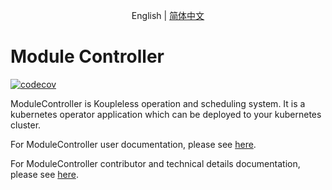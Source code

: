 <div align="center">

English | [简体中文](./README-zh_CN.md)

</div>

# Module Controller

[![codecov](https://codecov.io/github/koupleless/module-controller/graph/badge.svg?token=L1SvoSDQsw)](https://codecov.io/github/koupleless/module-controller)

ModuleController is Koupleless operation and scheduling system. It is a kubernetes operator application which can be deployed to your kubernetes cluster.

For ModuleController user documentation, please see [here](https://koupleless.io/docs/tutorials/module-operation/module-online-and-offline/).

For ModuleController contributor and technical details documentation, please see [here](https://koupleless.io/docs/contribution-guidelines/module-controller/architecture/).
